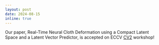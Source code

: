 ```yaml
---
layout: post
date: 2024-08-15
inline: true
---
```


Our paper, Real-Time Neural Cloth Deformation using a Compact Latent Space and a Latent Vector Predictor, is accepted on ECCV <a href="https://sites.google.com/nvidia.com/cv2/home">CV2</a> workshop!
